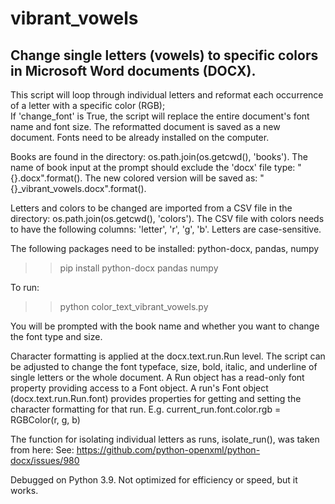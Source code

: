 # vibrant_vowels
Change single letters (vowels) to specific colors in Microsoft Word documents (DOCX).
---
This script will loop through individual letters and reformat each occurrence of a letter with a specific color (RGB);  
If 'change_font' is True, the script will replace the entire document's font name and font size.
The reformatted document is saved as a new document.
Fonts need to be already installed on the computer.

Books are found in the directory: os.path.join(os.getcwd(), 'books').
The name of book input at the prompt should exclude the 'docx' file type: "{}.docx".format().
The new colored version will be saved as: "{}_vibrant_vowels.docx".format().

Letters and colors to be changed are imported from a CSV file in the directory: os.path.join(os.getcwd(), 'colors').
The CSV file with colors needs to have the following columns: 'letter', 'r', 'g', 'b'.
Letters are case-sensitive.

The following packages need to be installed: python-docx, pandas, numpy
>> pip install python-docx pandas numpy

To run:
>> python color_text_vibrant_vowels.py

You will be prompted with the book name and whether you want to change the font type and size.

Character formatting is applied at the docx.text.run.Run level. 
The script can be adjusted to change the font typeface, size, bold, italic, 
and underline of single letters or the whole document.
A Run object has a read-only font property providing access to a Font object. 
A run's Font object (docx.text.run.Run.font) provides properties for getting and setting the character formatting for that run.
E.g. current_run.font.color.rgb = RGBColor(r, g, b) 

The function for isolating individual letters as runs, isolate_run(), was taken from here:
See: https://github.com/python-openxml/python-docx/issues/980

Debugged on Python 3.9. Not optimized for efficiency or speed, but it works.
